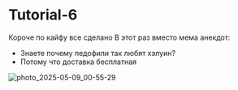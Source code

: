 # Tutorial-6
Короче по кайфу все сделано 
В этот раз вместо мема анекдот:
- Знаете почему педофили так любят хэлуин?
- Потому что доставка бесплатная 

![photo_2025-05-09_00-55-29](https://github.com/user-attachments/assets/147d69d3-dce0-444b-9241-e827f9f91500)
